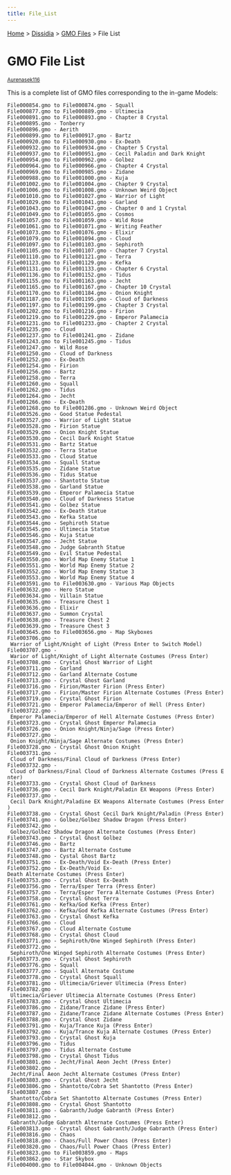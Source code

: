 ```yaml
---
title: File_List
---
```


[Home](../../index.md) > [Dissidia](../../Dissidia.md) > [GMO Files](../GMO_Files.md) > File List

# GMO File List

<small>[Aurenasek116](http://web.archive.org/web/20161116013929/http://forums.qhimm.com/index.php?action=profile;u=4603)</small>

  
This is a complete list of GMO files corresponding to the in-game Models:

`File000854.gmo to File000874.gmo - Squall`  
`File000877.gmo to File000889.gmo - Ultimecia`  
`File000891.gmo to File000893.gmo - Chapter 8 Crystal`  
`File000895.gmo - Tonberry`  
`File000896.gmo - Aerith`  
`File000899.gmo to File000917.gmo - Bartz`  
`File000920.gmo to File000930.gmo - Ex-Death`  
`File000932.gmo to File000934.gmo - Chapter 5 Crystal`  
`File000937.gmo to File000951.gmo - Cecil Paladin and Dark Knight`  
`File000954.gmo to File000962.gmo - Golbez`  
`File000964.gmo to File000966.gmo - Chapter 4 Crystal`  
`File000969.gmo to File000985.gmo - Zidane`  
`File000988.gmo to File001000.gmo - Kuja`  
`File001002.gmo to File001004.gmo - Chapter 9 Crystal`  
`File001006.gmo to File001008.gmo - Unknown Weird Object`  
`File001010.gmo to File001027.gmo - Warrior of Light`  
`File001029.gmo to File001041.gmo - Garland`  
`File001043.gmo to File001047.gmo - Chapter 0 and 1 Crystal`  
`File001049.gmo to File001055.gmo - Cosmos`  
`File001057.gmo to File001059.gmo - Wild Rose`  
`File001061.gmo to File001071.gmo - Writing Feather`  
`File001073.gmo to File001076.gmo - Elixir`  
`File001079.gmo to File001094.gmo - Cloud`  
`File001097.gmo to File001103.gmo - Sephiroth`  
`File001105.gmo to File001107.gmo - Chapter 7 Crystal`  
`File001110.gmo to File001121.gmo - Terra`  
`File001123.gmo to File001129.gmo - Kefka`  
`File001131.gmo to File001133.gmo - Chapter 6 Crystal`  
`File001136.gmo to File001152.gmo - Tidus`  
`File001155.gmo to File001163.gmo - Jecht`  
`File001165.gmo to File001167.gmo - Chapter 10 Crystal`  
`File001170.gmo to File001184.gmo - Onion Knight`  
`File001187.gmo to File001195.gmo - Cloud of Darkness`  
`File001197.gmo to File001199.gmo - Chapter 3 Crystal`  
`File001202.gmo to File001216.gmo - Firion`  
`File001219.gmo to File001229.gmo - Emperor Palamecia`  
`File001231.gmo to File001233.gmo - Chapter 2 Crystal`  
`File001235.gmo - Cloud`  
`File001237.gmo to File001241.gmo - Zidane`  
`File001243.gmo to File001245.gmo - Tidus`  
`File001247.gmo - Wild Rose`  
`File001250.gmo - Cloud of Darkness`  
`File001252.gmo - Ex-Death`  
`File001254.gmo - Firion`  
`File001256.gmo - Bartz`  
`File001258.gmo - Terra`  
`File001260.gmo - Squall`  
`File001262.gmo - Tidus`  
`File001264.gmo - Jecht`  
`File001266.gmo - Ex-Death`  
`File001268.gmo to File001286.gmo - Unknown Weird Object`  
`File003526.gmo - Good Statue Pedestal`  
`File003527.gmo - Warrior of Light Statue`  
`File003528.gmo - Firion Statue`  
`File003529.gmo - Onion Knight Statue`  
`File003530.gmo - Cecil Dark Knight Statue`  
`File003531.gmo - Bartz Statue`  
`File003532.gmo - Terra Statue`  
`File003533.gmo - Cloud Statue`  
`File003534.gmo - Squall Statue`  
`File003535.gmo - Zidane Statue`  
`File003536.gmo - Tidus Statue`  
`File003537.gmo - Shantotto Statue`  
`File003538.gmo - Garland Statue`  
`File003539.gmo - Emperor Palamecia Statue`  
`File003540.gmo - Cloud of Darkness Statue`  
`File003541.gmo - Golbez Statue`  
`File003542.gmo - Ex-Death Statue`  
`File003543.gmo - Kefka Statue`  
`File003544.gmo - Sephiroth Statue`  
`File003545.gmo - Ultimecia Statue`  
`File003546.gmo - Kuja Statue`  
`File003547.gmo - Jecht Statue`  
`File003548.gmo - Judge Gabranth Statue`  
`File003549.gmo - Evil Statue Pedestal`  
`File003550.gmo - World Map Enemy Statue 1`  
`File003551.gmo - World Map Enemy Statue 2`  
`File003552.gmo - World Map Enemy Statue 3`  
`File003553.gmo - World Map Enemy Statue 4`  
`File003591.gmo to File003630.gmo - Various Map Objects`  
`File003632.gmo - Hero Statue`  
`File003634.gmo - Villain Statue`  
`File003635.gmo - Treasure Chest 1`  
`File003636.gmo - Elixir`  
`File003637.gmo - Summon Crystal`  
`File003638.gmo - Treasure Chest 2`  
`File003639.gmo - Treasure Chest 3`  
`File003645.gmo to File003656.gmo - Map Skyboxes`  
`File003706.gmo - Warrior of Light/Knight of Light (Press Enter to Switch Model)`  
`File003707.gmo - Warior of Light/Knight of Light Alternate Costumes (Press Enter)`  
`File003708.gmo - Crystal Ghost Warrior of Light`  
`File003711.gmo - Garland`  
`File003712.gmo - Garland Alternate Costume`  
`File003713.gmo - Crystal Ghost Garland`  
`File003716.gmo - Firion/Master Firion (Press Enter)`  
`File003717.gmo - Firion/Master Firion Alternate Costumes (Press Enter)`  
`File003719.gmo - Crystal Ghost Firion`  
`File003721.gmo - Emperor Palamecia/Emperor of Hell (Press Enter)`  
`File003722.gmo - Emperor Palamecia/Emperor of Hell Alternate Costumes (Press Enter)`  
`File003723.gmo - Crystal Ghost Emperor Palamecia`  
`File003726.gmo - Onion Knight/Ninja/Sage (Press Enter)`  
`File003727.gmo - Onion Knight/Ninja/Sage Alternate Costumes (Press Enter)`  
`File003728.gmo - Crystal Ghost Onion Knight`  
`File003731.gmo - Cloud of Darkness/Final Cloud of Darkness (Press Enter)`  
`File003732.gmo - Cloud of Darkness/Final Cloud of Darkness Alternate Costumes (Press Enter)`  
`File003733.gmo - Crystal Ghost Cloud of Darkness`  
`File003736.gmo - Cecil Dark Knight/Paladin EX Weapons (Press Enter)`  
`File003737.gmo - Cecil Dark Knight/Paladine EX Weapons Alternate Costumes (Press Enter)`  
`File003738.gmo - Crystal Ghost Cecil Dark Knight/Paladin (Press Enter)`  
`File003741.gmo - Golbez/Golbez Shadow Dragon (Press Enter)`  
`File003742.gmo - Golbez/Golbez Shadow Dragon Alternate Costumes (Press Enter)`  
`File003743.gmo - Crystal Ghost Golbez`  
`File003746.gmo - Bartz`  
`File003747.gmo - Bartz Alternate Costume`  
`File003748.gmo - Cystal Ghost Bartz`  
`File003751.gmo - Ex-Death/Void Ex-Death (Press Enter)`  
`File003752.gmo - Ex-Death/Void Ex-Death Alternate Costumes (Press Enter)`  
`File003753.gmo - Crystal Ghost Ex-Death`  
`File003756.gmo - Terra/Esper Terra (Press Enter)`  
`File003757.gmo - Terra/Esper Terra Alternate Costumes (Press Enter)`  
`File003758.gmo - Crystal Ghost Terra`  
`File003761.gmo - Kefka/God Kefka (Press Enter)`  
`File003762.gmo - Kefka/God Kefka Alternate Costumes (Press Enter)`  
`File003763.gmo - Crystal Ghost Kefka`  
`File003766.gmo - Cloud`  
`File003767.gmo - Cloud Alternate Costume`  
`File003768.gmo - Crystal Ghost Cloud`  
`File003771.gmo - Sephiroth/One Winged Sephiroth (Press Enter)`  
`File003772.gmo - Sephiroth/One Winged Sephiroth Alternate Costumes (Press Enter)`  
`File003773.gmo - Crystal Ghost Sephiroth`  
`File003776.gmo - Squall`  
`File003777.gmo - Squall Alternate Costume`  
`File003778.gmo - Crystal Ghost Squall`  
`File003781.gmo - Ultimecia/Griever Ultimecia (Press Enter)`  
`File003782.gmo - Ultimecia/Griever Ultimecia Alternate Costumes (Press Enter)`  
`File003783.gmo - Crystal Ghost Ultimecia`  
`File003786.gmo - Zidane/Trance Zidane (Press Enter)`  
`File003787.gmo - Zidane/Trance Zidane Alternate Costumes (Press Enter)`  
`File003788.gmo - Crystal Ghost Zidane`  
`File003791.gmo - Kuja/Trance Kuja (Press Enter)`  
`File003792.gmo - Kuja/Trance Kuja Alternate Costumes (Press Enter)`  
`File003793.gmo - Crystal Ghost Kuja`  
`File003796.gmo - Tidus`  
`File003797.gmo - Tidus Alternate Costume`  
`File003798.gmo - Crystal Ghost Tidus`  
`File003801.gmo - Jecht/Final Aeon Jecht (Press Enter)`  
`File003802.gmo - Jecht/Final Aeon Jecht Alternate Costumes (Press Enter)`  
`File003803.gmo - Crystal Ghost Jecht`  
`File003806.gmo - Shantotto/Cobra Set Shantotto (Press Enter)`  
`File003807.gmo - Shantotto/Cobra Set Shantotto Alternate Costumes (Press Enter)`  
`File003808.gmo - Crystal Ghost Shantotto`  
`File003811.gmo - Gabranth/Judge Gabranth (Press Enter)`  
`File003812.gmo - Gabranth/Judge Gabranth Alternate Costumes (Press Enter)`  
`File003813.gmo - Crystal Ghost Gabranth/Judge Gabranth (Press Enter)`  
`File003816.gmo - Chaos`  
`File003818.gmo - Chaos/Full Power Chaos (Press Enter)`  
`File003820.gmo - Chaos/Full Power Chaos (Press Enter)`  
`File003823.gmo to File003859.gmo - Maps`  
`File003862.gmo - Star Skybox`  
`File004000.gmo to File004044.gmo - Unknown Objects`
